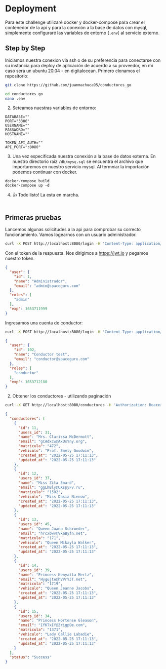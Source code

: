 # Deployment

Para este challenge utilizaré docker y docker-compose para crear el contenedor de la api y para la conexión a la base de datos con mysql, simplemente configuraré las variables de entorno (```.env```) al servicio externo. 

## Step by Step

Iniciamos nuestra conexion via ssh o de su preferencia para conectarse con su instancia para deploy de aplicación de acuerdo a su proveedor, en mi caso será un ubuntu 20.04 - en digitalocean. Primero clonamos el repositorio:

```sh
git clone https://github.com/juanmachuca95/conductores_go
```

```sh
cd conductores_go
nano .env
```

2. Seteamos nuestras variables de entorno:

```
DATABASE=""
PORT="3306"
USERNAME=""
PASSWORD=""
HOSTNAME=""

TOKEN_API_AUTH=""
API_PORT=":8080"
```


3. Una vez especificada nuestra conexión a la base de datos externa. 
En nuestro directorio raiz ```/db/mysq.sql``` se encuentra el archivo que importaremos en nuestro servicio mysql.
Al termniar la importación podemos continuar con docker.

```docker
docker-compose build
docker-compose up -d 
```

4. 👍 Todo listo! La esta en marcha.
<br><br>
## Primeras pruebas
Lancemos algunas solicitudes a la api para comprobar su correcto funcionamiento. Vamos logearnos con un usuario administrador.

```sh
curl -X POST http://localhost:8080/login -H 'Content-Type: application/json' -d '{"email":"admin@spaceguru.com", "password":"123456"}'
```

Con el token de la respuesta. Nos dirigimos a https://jwt.io y pegamos nuestro token.

```json
{
  "user": {
    "id": 1,
    "name": "Administrador",
    "email": "admin@spaceguru.com"
  },
  "roles": [
    "admin"
  ],
  "exp": 1653711999
}
```

Ingresamos una cuenta de conductor:
```bash 
curl -X POST http://localhost:8080/login -H 'Content-Type: application/json' -d '{"email":"conductor@spaceguru.com", "password":"123456"}'
```

```json
{
  "user": {
    "id": 102,
    "name": "Conductor test",
    "email": "conductor@spaceguru.com"
  },
  "roles": [
    "conductor"
  ],
  "exp": 1653712180
}
```


2. Obtener los conductores - utilizando paginación

```sh
curl -X GET http://localhost:8080/conductores -H 'Authorization: Bearer eyJhbGciOiJIUzI1NiIsInR5cCI6IkpXVCJ9.eyJ1c2VyIjp7ImlkIjoxLCJuYW1lIjoiQWRtaW5pc3RyYWRvciIsImVtYWlsIjoiYWRtaW5Ac3BhY2VndXJ1LmNvbSJ9LCJyb2xlcyI6WyJhZG1pbiJdLCJleHAiOjE2NTM2OTYzMzJ9.TKWpE2ut1HfKFlsjmi7jvpWRd_jwJepcW_lAwOeVp00' -d '{"page":5}'
```

```json
{
  "conductores": [
    {
      "id": 11,
      "users_id": 31,
      "name": "Mrs. Clarissa McDermott",
      "email": "gCAdxcw@AxUsYny.org",
      "matricula": "472",
      "vehiculo": "Prof. Emely Goodwin",
      "created_at": "2022-05-25 17:11:13",
      "updated_at": "2022-05-25 17:11:13"
    },
    {
      "id": 12,
      "users_id": 37,
      "name": "Miss Zita Emard",
      "email": "ggLhBly@UXspyFv.ru",
      "matricula": "1502",
      "vehiculo": "Miss Dasia Nienow",
      "created_at": "2022-05-25 17:11:13",
      "updated_at": "2022-05-25 17:11:13"
    },
    {
      "id": 13,
      "users_id": 45,
      "name": "Queen Juana Schroeder",
      "email": "hrcxbwv@VkaByfn.net",
      "matricula": "171",
      "vehiculo": "Queen Mikayla Walker",
      "created_at": "2022-05-25 17:11:13",
      "updated_at": "2022-05-25 17:11:13"
    },
    {
      "id": 14,
      "users_id": 39,
      "name": "Princess Kenyatta Mertz",
      "email": "Hygujte@hVVrYJT.net",
      "matricula": "1719",
      "vehiculo": "Queen Jeanne Jacobs",
      "created_at": "2022-05-25 17:11:13",
      "updated_at": "2022-05-25 17:11:13"
    },
    {
      "id": 15,
      "users_id": 34,
      "name": "Princess Hortense Gleason",
      "email": "IfKTxIY@ZrigpOe.com",
      "matricula": "1371",
      "vehiculo": "Lady Callie Labadie",
      "created_at": "2022-05-25 17:11:13",
      "updated_at": "2022-05-25 17:11:13"
    }
  ],
  "status": "Success"
}
```